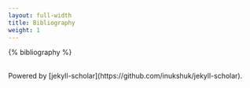 ```yaml
---
layout: full-width
title: Bibliography
weight: 1
---
```


{% bibliography %}

<br />
Powered by [jekyll-scholar](https://github.com/inukshuk/jekyll-scholar).
